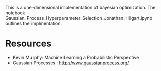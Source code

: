 This is a one-dimensional implementation of bayesian optimization. The notebook Gaussian_Process_Hyperparameter_Selection_Jonathan_Hilgart.ipynb outlines the implmentation.

# Resources
- Kevin Murphy: Machine Learning a Probabilistic Perspective
- Gaussian Processes : http://www.gaussianprocess.org/
